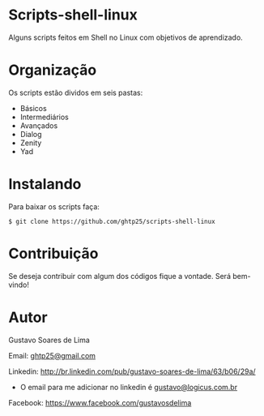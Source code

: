 Scripts-shell-linux
=================

Alguns scripts feitos em Shell no Linux com objetivos de aprendizado.


Organização
================

Os scripts estão dividos em seis pastas:

- Básicos
- Intermediários
- Avançados
- Dialog
- Zenity
- Yad


Instalando
==========

Para baixar os scripts faça:

	$ git clone https://github.com/ghtp25/scripts-shell-linux


Contribuição
============

Se deseja contribuir com algum dos códigos fique a vontade. Será bem-vindo!


Autor
=====

Gustavo Soares de Lima

Email: ghtp25@gmail.com

Linkedin: http://br.linkedin.com/pub/gustavo-soares-de-lima/63/b06/29a/

* O email para me adicionar no linkedin é gustavo@logicus.com.br

Facebook: https://www.facebook.com/gustavosdelima
